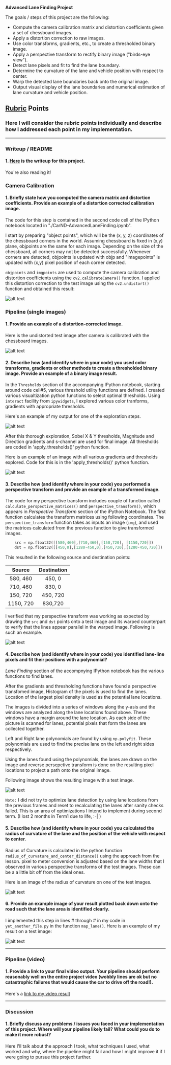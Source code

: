 

**Advanced Lane Finding Project**

The goals / steps of this project are the following:

* Compute the camera calibration matrix and distortion coefficients given a set of chessboard images.
* Apply a distortion correction to raw images.
* Use color transforms, gradients, etc., to create a thresholded binary image.
* Apply a perspective transform to rectify binary image ("birds-eye view").
* Detect lane pixels and fit to find the lane boundary.
* Determine the curvature of the lane and vehicle position with respect to center.
* Warp the detected lane boundaries back onto the original image.
* Output visual display of the lane boundaries and numerical estimation of lane curvature and vehicle position.

[//]: # (Image References)

[image1]: ./output_images/CameraCalibration.png "Camera Calibration"
[image2]: ./output_images/UndistortTest.png "Camera Calibration"
[image3]: ./output_images/ExploreThresholds.png "Threshold Exploration"
[image4]: ./output_images/thresholds.jpg "Applied Thresholds"
[image5]: ./output_images/PerspectiveTransform.png "Perspective Example"
[image6]: ./output_images/LanesPathOverlaid.png "Lanes and Path Overlaid"
[image7]: ./outout_images/ROC.png "Radium Of Curvature"
[image8]: ./examples/example_output.jpg "Output"
[video1]: ./project_video.mp4 "Video"

## [Rubric](https://review.udacity.com/#!/rubrics/571/view) Points

### Here I will consider the rubric points individually and describe how I addressed each point in my implementation.  

---

### Writeup / README

#### 1.   [Here](https://github.com/gvogety/CarND-AdvancedLaneFinding/blob/master/README.md) is the writeup for this project.  

You're also reading it!

### Camera Calibration

#### 1. Briefly state how you computed the camera matrix and distortion coefficients. Provide an example of a distortion corrected calibration image.

The code for this step is contained in the second code cell of the IPython notebook located in "./CarND-AdvancedLaneFinding.ipynb". 

I start by preparing "object points", which will be the (x, y, z) coordinates of the chessboard corners in the world. Assuming chessboard is fixed in (x,y) plane, objpoints are the same for each image.  Depending on the size of the chessboard, all corners may not be detected successfully. Whenever corners are detected, objpoints is updated with objp and "imagepoints" is updated with (x,y) pixel position of each corner detected.  

`objpoints` and `imgpoints` are used to compute the camera calibration and distortion coefficients using the `cv2.calibrateCamera()` function.  I applied this distortion correction to the test image using the `cv2.undistort()` function and obtained this result: 

![alt text][image1]



### Pipeline (single images)

#### 1. Provide an example of a distortion-corrected image.

Here is the undistorted test image after camera is calibrated with the chessboard images.

![alt text][image2]


#### 2. Describe how (and identify where in your code) you used color transforms, gradients or other methods to create a thresholded binary image.  Provide an example of a binary image result.

In the `Thresholds` section of the accompanying IPython notebook, starting around code cell#5, various threshold utility functions are defined. I created various visualtization python functions to select optimal thresholds. Using `interact` facility from `ipywidgets`, I explored various color tranforms, gradients with appropriate thresholds.

 Here's an example of my output for one of the exploration steps. 

![alt text][image3]

After this thorough exploration, Sobel X & Y thresholds, Magnitude and Direction gradients and s-channel are used for final image. All thresholds are coded in 'apply_thresholds()' python function.

Here is an example of an image with all various gradients and thresholds explored. Code for this is in the 'apply_thresholds()' python function.

![alt text][image4]

#### 3. Describe how (and identify where in your code) you performed a perspective transform and provide an example of a transformed image.

The code for my perspective transform includes couple of function called `calculate_perspective_matrices()` and `perspective_transform()`, which appears in *Perspective Transform* section of the iPython Notebook.  The first function calculates the transform matrices using following coordinates.  The `perspective_transform` function takes as inputs an image (`img`), and used the matrices calculated from the previous function to give transformed images.

```python
	src = np.float32([[580,460],[710,460],[150,720], [1150,720]])    
    dst = np.float32([[450,0],[1280-450,0],[450,720],[1280-450,720]])
```

This resulted in the following source and destination points:

| Source        | Destination   | 
|:-------------:|:-------------:| 
| 580, 460      | 450, 0        | 
| 710, 460      | 830, 0      |
| 150, 720     | 450, 720      |
| 1150, 720      | 830,720        |

I verified that my perspective transform was working as expected by drawing the `src` and `dst` points onto a test image and its warped counterpart to verify that the lines appear parallel in the warped image. Following is such an example.

![alt text][image5]

#### 4. Describe how (and identify where in your code) you identified lane-line pixels and fit their positions with a polynomial?

*Lane Finding* section of the accompnying IPython notebook has the various functions to find lanes. 

After the gradients and thresholding functions have found a perspective transfomed image, Histogram of the pixels is used to find the lanes. Location of the largest pixel density is used as the potential lane locations. 

The images is divided into a series of windows along the y-asis and the windows are analyzed along the lane locations found above. These windows have a margin around the lane location. As each side of the picture is scanned for lanes, potential pixels that form the lanes are collected together.

Left and Right lane polynomials are found by using `np.polyfit`. These polynomials are used to find the precise lane on the left and right sides respectively.

Using the lanes found using the polynomials, the lanes are drawn on the image and reverse persepctive transform is done on the resulting pixel locations to project a path onto the original image.

Following image shows the resulting image with a test image.

![alt text][image6]

`Note:` I did not try to optimize lane detection by using lane locations from the previous frames and reset to recalculating the lanes after sanity checks failed. This is an area of optimizations I intend to implement during second term. (I lost 2 months in Term1 due to life, :-| )

#### 5. Describe how (and identify where in your code) you calculated the radius of curvature of the lane and the position of the vehicle with respect to center.

Radius of Curvature is calculated in the python function `radius_of_curvature_and_center_distance()` using the approach from the lesson. pixel to meter conversion is adjusted based on the lane widths that I observed in various perspective transforms of the test images. These can be a a little bit off from the ideal ones.

Here is an image of the radius of curvature on one of the test images.

![alt text][image7]

#### 6. Provide an example image of your result plotted back down onto the road such that the lane area is identified clearly.

I implemented this step in lines # through # in my code in `yet_another_file.py` in the function `map_lane()`.  Here is an example of my result on a test image:

![alt text][image6]

---

### Pipeline (video)

#### 1. Provide a link to your final video output.  Your pipeline should perform reasonably well on the entire project video (wobbly lines are ok but no catastrophic failures that would cause the car to drive off the road!).

Here's a [link to my video result](./project_video.mp4)

---

### Discussion

#### 1. Briefly discuss any problems / issues you faced in your implementation of this project.  Where will your pipeline likely fail?  What could you do to make it more robust?

Here I'll talk about the approach I took, what techniques I used, what worked and why, where the pipeline might fail and how I might improve it if I were going to pursue this project further.  
